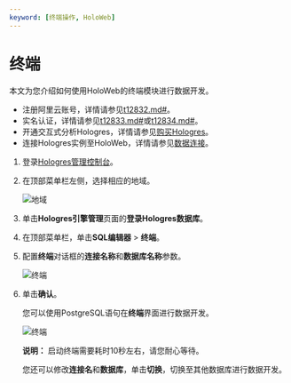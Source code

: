 ```yaml
---
keyword: [终端操作, HoloWeb]
---
```


# 终端

本文为您介绍如何使用HoloWeb的终端模块进行数据开发。

-   注册阿里云账号，详情请参见[t12832.md\#]()。
-   实名认证，详情请参见[t12833.md\#]()或[t12834.md\#]()。
-   开通交互式分析Hologres，详情请参见[购买Hologres](/cn.zh-CN/准备工作/购买Hologres.md)。
-   连接Hologres实例至HoloWeb，详情请参见[数据连接](/cn.zh-CN/连接开发工具/HoloWeb/连接管理/数据连接.md)。

1.  登录[Hologres管理控制台](https://hologram.console.aliyun.com/#/instance)。

2.  在顶部菜单栏左侧，选择相应的地域。

    ![地域](https://static-aliyun-doc.oss-accelerate.aliyuncs.com/assets/img/zh-CN/3542488951/p141749.png)

3.  单击**Hologres引擎管理**页面的**登录Hologres数据库**。

4.  在顶部菜单栏，单击**SQL编辑器** \> **终端**。

5.  配置**终端**对话框的**连接名称**和**数据库名称**参数。

    ![终端](https://static-aliyun-doc.oss-accelerate.aliyuncs.com/assets/img/zh-CN/7932488951/p141248.png)

6.  单击**确认**。

    您可以使用PostgreSQL语句在**终端**界面进行数据开发。

    ![终端](https://static-aliyun-doc.oss-accelerate.aliyuncs.com/assets/img/zh-CN/7932488951/p141295.png)

    **说明：** 启动终端需要耗时10秒左右，请您耐心等待。

    您还可以修改**连接名**和**数据库**，单击**切换**，切换至其他数据库进行数据开发。


